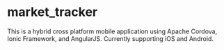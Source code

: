 # market_tracker
This is a hybrid cross platform mobile application using Apache Cordova, Ionic Framework, and AngularJS. Currently supporting iOS and Android. 
